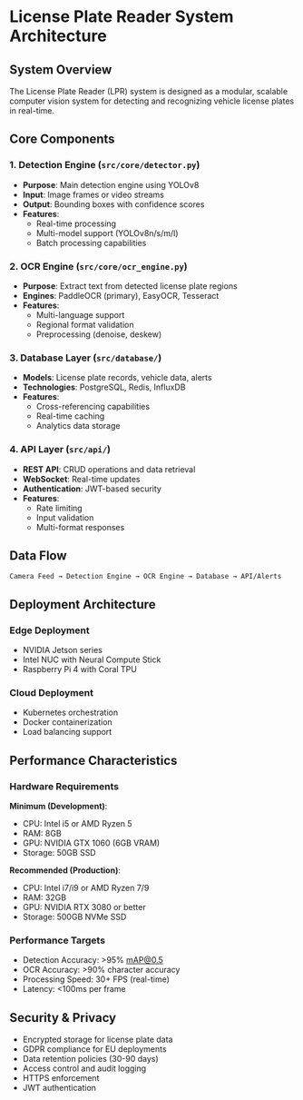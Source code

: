 # License Plate Reader System Architecture

## System Overview
The License Plate Reader (LPR) system is designed as a modular, scalable computer vision system for detecting and recognizing vehicle license plates in real-time.

## Core Components

### 1. Detection Engine (`src/core/detector.py`)
- **Purpose**: Main detection engine using YOLOv8
- **Input**: Image frames or video streams
- **Output**: Bounding boxes with confidence scores
- **Features**:
  - Real-time processing
  - Multi-model support (YOLOv8n/s/m/l)
  - Batch processing capabilities

### 2. OCR Engine (`src/core/ocr_engine.py`)
- **Purpose**: Extract text from detected license plate regions
- **Engines**: PaddleOCR (primary), EasyOCR, Tesseract
- **Features**:
  - Multi-language support
  - Regional format validation
  - Preprocessing (denoise, deskew)

### 3. Database Layer (`src/database/`)
- **Models**: License plate records, vehicle data, alerts
- **Technologies**: PostgreSQL, Redis, InfluxDB
- **Features**:
  - Cross-referencing capabilities
  - Real-time caching
  - Analytics data storage

### 4. API Layer (`src/api/`)
- **REST API**: CRUD operations and data retrieval
- **WebSocket**: Real-time updates
- **Authentication**: JWT-based security
- **Features**:
  - Rate limiting
  - Input validation
  - Multi-format responses

## Data Flow
```
Camera Feed → Detection Engine → OCR Engine → Database → API/Alerts
```

## Deployment Architecture

### Edge Deployment
- NVIDIA Jetson series
- Intel NUC with Neural Compute Stick
- Raspberry Pi 4 with Coral TPU

### Cloud Deployment
- Kubernetes orchestration
- Docker containerization
- Load balancing support

## Performance Characteristics

### Hardware Requirements
**Minimum (Development)**:
- CPU: Intel i5 or AMD Ryzen 5
- RAM: 8GB
- GPU: NVIDIA GTX 1060 (6GB VRAM)
- Storage: 50GB SSD

**Recommended (Production)**:
- CPU: Intel i7/i9 or AMD Ryzen 7/9
- RAM: 32GB
- GPU: NVIDIA RTX 3080 or better
- Storage: 500GB NVMe SSD

### Performance Targets
- Detection Accuracy: >95% mAP@0.5
- OCR Accuracy: >90% character accuracy
- Processing Speed: 30+ FPS (real-time)
- Latency: <100ms per frame

## Security & Privacy
- Encrypted storage for license plate data
- GDPR compliance for EU deployments
- Data retention policies (30-90 days)
- Access control and audit logging
- HTTPS enforcement
- JWT authentication
